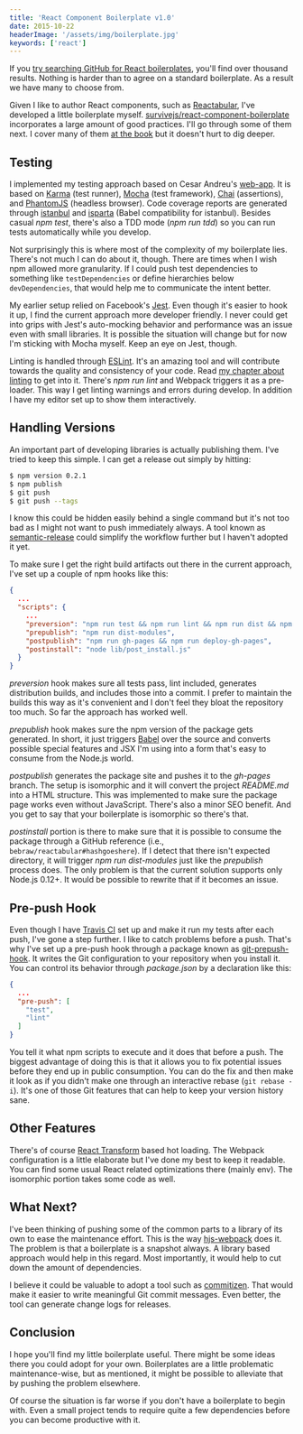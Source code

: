 ```yaml
---
title: 'React Component Boilerplate v1.0'
date: 2015-10-22
headerImage: '/assets/img/boilerplate.jpg'
keywords: ['react']
---
```


If you [try searching GitHub for React boilerplates](https://github.com/search?utf8=%E2%9C%93&q=react+boilerplate), you'll find over thousand results. Nothing is harder than to agree on a standard boilerplate. As a result we have many to choose from.

Given I like to author React components, such as [Reactabular](https://bebraw.github.io/reactabular/), I've developed a little boilerplate myself. [survivejs/react-component-boilerplate](https://survivejs.github.io/react-component-boilerplate/) incorporates a large amount of good practices. I'll go through some of them next. I cover many of them [at the book](../../webpack_react/authoring_libraries/) but it doesn't hurt to dig deeper.

## Testing

I implemented my testing approach based on Cesar Andreu's [web-app](https://github.com/cesarandreu/web-app). It is based on [Karma](https://karma-runner.github.io) (test runner), [Mocha](https://mochajs.org/) (test framework), [Chai](http://chaijs.com/) (assertions), and [PhantomJS](http://phantomjs.org/) (headless browser). Code coverage reports are generated through [istanbul](https://gotwarlost.github.io/istanbul/) and [isparta](https://github.com/douglasduteil/isparta) (Babel compatibility for istanbul). Besides casual *npm test*, there's also a TDD mode (*npm run tdd*) so you can run tests automatically while you develop.

Not surprisingly this is where most of the complexity of my boilerplate lies. There's not much I can do about it, though. There are times when I wish npm allowed more granularity. If I could push test dependencies to something like `testDependencies` or define hierarchies below `devDependencies`, that would help me to communicate the intent better.

My earlier setup relied on Facebook's [Jest](https://facebook.github.io/jest/). Even though it's easier to hook it up, I find the current approach more developer friendly. I never could get into grips with Jest's auto-mocking behavior and performance was an issue even with small libraries. It is possible the situation will change but for now I'm sticking with Mocha myself. Keep an eye on Jest, though.

Linting is handled through [ESLint](http://eslint.org/). It's an amazing tool and will contribute towards the quality and consistency of your code. Read [my chapter about linting](../../webpack_react/linting_in_webpack/) to get into it. There's *npm run lint* and Webpack triggers it as a pre-loader. This way I get linting warnings and errors during develop. In addition I have my editor set up to show them interactively.

## Handling Versions

An important part of developing libraries is actually publishing them. I've tried to keep this simple. I can get a release out simply by hitting:

```bash
$ npm version 0.2.1
$ npm publish
$ git push
$ git push --tags
```

I know this could be hidden easily behind a single command but it's not too bad as I might not want to push immediately always. A tool known as [semantic-release](https://www.npmjs.com/package/semantic-release) could simplify the workflow further but I haven't adopted it yet. 

To make sure I get the right build artifacts out there in the current approach, I've set up a couple of npm hooks like this:

```json
{
  ...
  "scripts": {
    ...
    "preversion": "npm run test && npm run lint && npm run dist && npm run dist-min && git commit --allow-empty -am \"Update dist\"",
    "prepublish": "npm run dist-modules",
    "postpublish": "npm run gh-pages && npm run deploy-gh-pages",
    "postinstall": "node lib/post_install.js"
  }
}
```

*preversion* hook makes sure all tests pass, lint included, generates distribution builds, and includes those into a commit. I prefer to maintain the builds this way as it's convenient and I don't feel they bloat the repository too much. So far the approach has worked well.

*prepublish* hook makes sure the npm version of the package gets generated. In short, it just triggers [Babel](https://babeljs.io/) over the source and converts possible special features and JSX I'm using into a form that's easy to consume from the Node.js world.

*postpublish* generates the package site and pushes it to the *gh-pages* branch. The setup is isomorphic and it will convert the project *README.md* into a HTML structure. This was implemented to make sure the package page works even without JavaScript. There's also a minor SEO benefit. And you get to say that your boilerplate is isomorphic so there's that.

*postinstall* portion is there to make sure that it is possible to consume the package through a GitHub reference (i.e., `bebraw/reactabular#hashgoeshere`). If I detect that there isn't expected directory, it will trigger *npm run dist-modules* just like the *prepublish* process does. The only problem is that the current solution supports only Node.js 0.12+. It would be possible to rewrite that if it becomes an issue.

## Pre-push Hook

Even though I have [Travis CI](https://travis-ci.org/) set up and make it run my tests after each push, I've gone a step further. I like to catch problems before a push. That's why I've set up a pre-push hook through a package known as [git-prepush-hook](https://www.npmjs.com/package/git-prepush-hook). It writes the Git configuration to your repository when you install it. You can control its behavior through *package.json* by a declaration like this:

```json
{
  ...
  "pre-push": [
    "test",
    "lint"
  ]
}
```

You tell it what npm scripts to execute and it does that before a push. The biggest advantage of doing this is that it allows you to fix potential issues before they end up in public consumption. You can do the fix and then make it look as if you didn't make one through an interactive rebase (`git rebase -i`). It's one of those Git features that can help to keep your version history sane.

## Other Features

There's of course [React Transform](https://github.com/gaearon/babel-plugin-react-transform) based hot loading. The Webpack configuration is a little elaborate but I've done my best to keep it readable. You can find some usual React related optimizations there (mainly env). The isomorphic portion takes some code as well.

## What Next?

I've been thinking of pushing some of the common parts to a library of its own to ease the maintenance effort. This is the way [hjs-webpack](https://www.npmjs.com/package/hjs-webpack) does it. The problem is that a boilerplate is a snapshot always. A library based approach would help in this regard. Most importantly, it would help to cut down the amount of dependencies.

I believe it could be valuable to adopt a tool such as [commitizen](https://commitizen.github.io/cz-cli/). That would make it easier to write meaningful Git commit messages. Even better, the tool can generate change logs for releases.

## Conclusion

I hope you'll find my little boilerplate useful. There might be some ideas there you could adopt for your own. Boilerplates are a little problematic maintenance-wise, but as mentioned, it might be possible to alleviate that by pushing the problem elsewhere.

Of course the situation is far worse if you don't have a boilerplate to begin with. Even a small project tends to require quite a few dependencies before you can become productive with it.
